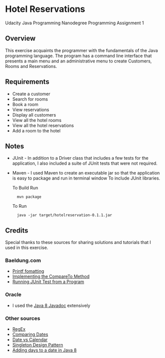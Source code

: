 # Hotel Reservations 
Udacity Java Programming Nanodegree Programming Assignment 1

## Overview
This exercise acquaints the programmer with the fundamentals of the Java 
programming language.  The program has a command line interface that 
presents a main menu and an administrative menu to create Customers, 
Rooms and Reservations.  

## Requirements
* Create a customer 
* Search for rooms
* Book a room
* View reservations
* Display all customers
* View all the hotel rooms
* View all the hotel reservations
* Add a room to the hotel

## Notes
* JUnit - In addition to a Driver class that includes a few tests for the application, 
I also included a suite of JUnit tests that were not required.

* Maven - I used Maven to create an executable jar so that the 
application is easy to package and run in terminal window 
To include JUnit libraries.

    To Build Run
        
        mvn package
        
    To Run
        
        java -jar target/hotelreservation-0.1.1.jar 


## Credits
Special thanks to these sources for sharing solutions and tutorials 
that I used in this exercise.

### Baeldung.com
* [Printf fomatting](https://www.baeldung.com/java-printstream-printf) 
* [Implementing the CompareTo Method](https://www.baeldung.com/java-compareto)
* [Running JUnit Test from a Program](https://www.baeldung.com/junit-tests-run-programmatically-from-java)

### Oracle 
* I used the [Java 8 Javadoc](https://docs.oracle.com/javase/8/docs/api/index.html) 
extensively 

### Other sources
* [RegEx](https://regexr.com/31p85)
* [Comparing Dates](https://www.javatpoint.com/how-to-compare-dates-in-java)
* [Date vs Calendar](https://stackoverflow.com/questions/1404210/java-date-vs-calendar)
* [Singleton Design Pattern](https://www.geeksforgeeks.org/singleton-class-java/)
* [Adding days to a date in Java 8](https://www.javatpoint.com/java-date-add-days)